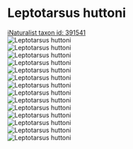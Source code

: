 
Leptotarsus huttoni
===================
  
[iNaturalist taxon id: 391541](https://www.inaturalist.org/taxa/391541)  
![Leptotarsus huttoni](https://inaturalist-open-data.s3.amazonaws.com/photos/60464279/medium.jpeg)  
![Leptotarsus huttoni](https://inaturalist-open-data.s3.amazonaws.com/photos/60464283/medium.jpeg)  
![Leptotarsus huttoni](https://inaturalist-open-data.s3.amazonaws.com/photos/60464290/medium.jpeg)  
![Leptotarsus huttoni](https://inaturalist-open-data.s3.amazonaws.com/photos/60464297/medium.jpeg)  
![Leptotarsus huttoni](https://inaturalist-open-data.s3.amazonaws.com/photos/13014621/medium.jpeg)  
![Leptotarsus huttoni](https://inaturalist-open-data.s3.amazonaws.com/photos/13014624/medium.jpeg)  
![Leptotarsus huttoni](https://inaturalist-open-data.s3.amazonaws.com/photos/13014627/medium.jpeg)  
![Leptotarsus huttoni](https://inaturalist-open-data.s3.amazonaws.com/photos/60464279/medium.jpeg)  
![Leptotarsus huttoni](https://inaturalist-open-data.s3.amazonaws.com/photos/60464283/medium.jpeg)  
![Leptotarsus huttoni](https://inaturalist-open-data.s3.amazonaws.com/photos/60464290/medium.jpeg)  
![Leptotarsus huttoni](https://inaturalist-open-data.s3.amazonaws.com/photos/60464297/medium.jpeg)  
![Leptotarsus huttoni](https://inaturalist-open-data.s3.amazonaws.com/photos/13014621/medium.jpeg)  
![Leptotarsus huttoni](https://inaturalist-open-data.s3.amazonaws.com/photos/13014624/medium.jpeg)  
![Leptotarsus huttoni](https://inaturalist-open-data.s3.amazonaws.com/photos/13014627/medium.jpeg)